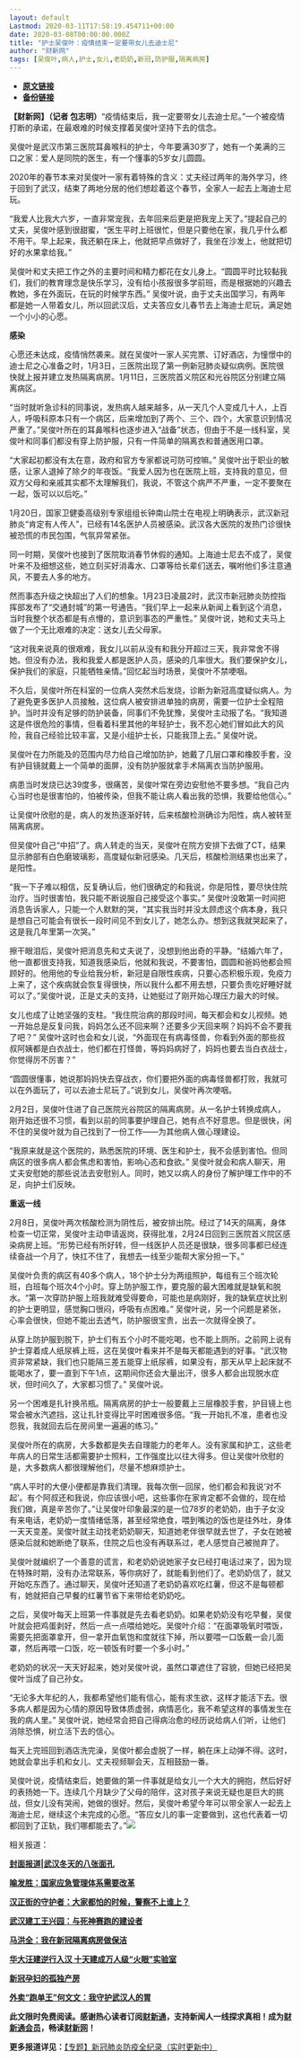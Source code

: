 ```yaml
---
layout: default
Lastmod: 2020-03-11T17:58:19.454711+00:00
date: 2020-03-08T00:00:00.000Z
title: "护士吴俊叶：疫情结束一定要带女儿去迪士尼"
author: "财新网"
tags: [吴俊叶,病人,护士,女儿,老奶奶,新冠,防护服,隔离病房]
---
```


* [**原文链接**](http://china.caixin.com/2020-03-08/101525568.html)
* [**备份链接**](http://archive.ph/VAXEH)


**【财新网】（记者 包志明）**“疫情结束后，我一定要带女儿去迪士尼。”一个被疫情打断的承诺，在最艰难的时候支撑着吴俊叶坚持下去的信念。

吴俊叶是武汉市第三医院耳鼻喉科的护士，今年要满30岁了，她有一个美满的三口之家：爱人是同院的医生，有一个懂事的5岁女儿圆圆。

2020年的春节本来对吴俊叶一家有着特殊的含义：丈夫经过两年的海外学习，终于回到了武汉，结束了两地分居的他们想趁着这个春节，全家人一起去上海迪士尼玩。

“我爱人比我大六岁，一直非常宠我，去年回来后更是把我宠上天了。”提起自己的丈夫，吴俊叶感到很甜蜜，“医生平时上班很忙，但是只要他在家，我几乎什么都不用干。早上起来，我还躺在床上，他就把早点做好了，我坐在沙发上，他就把切好的水果拿给我。”

吴俊叶和丈夫把工作之外的主要时间和精力都花在女儿身上。“圆圆平时比较黏我们，我们的教育理念是快乐学习，没有给小孩报很多学前班，而是根据她的兴趣去教她，多在外面玩，在玩的时候学东西。” 吴俊叶说，由于丈夫出国学习，有两年都是她一人带着女儿，所以回武汉后，丈夫答应女儿春节去上海迪士尼玩，满足她一个小小的心愿。

**感染**

心愿还未达成，疫情悄然袭来。就在吴俊叶一家人买完票、订好酒店，为憧憬中的迪士尼之心准备之时，1月3日，三医院出现了第一例新冠肺炎疑似病例。医院很快就上报并建立发热隔离病房。1月11日，三医院首义院区和光谷院区分别建立隔离病区。

“当时就听急诊科的同事说，发热病人越来越多，从一天几个人变成几十人，上百人，呼吸科原本只有一个病区，后来增加到了两个、三个、四个，大家意识到情况严重了。”吴俊叶所在的耳鼻喉科也逐步进入“战备”状态，但由于不是一线科室，吴俊叶和同事们都没有穿上防护服，只有一件简单的隔离衣和普通医用口罩。

“大家起初都没有太在意，政府和官方专家都说可防可控嘛。” 吴俊叶出于职业的敏感，让家人退掉了除夕的年夜饭。“我爱人因为也在医院上班，支持我的意见，但双方父母和亲戚其实都不太理解我们，我说，不管这个病严不严重，一定不要聚在一起，饭可以以后吃。”

1月20日，国家卫健委高级别专家组组长钟南山院士在电视上明确表示，武汉新冠肺炎“肯定有人传人”，已经有14名医护人员被感染。武汉各大医院的发热门诊很快被恐慌的市民包围，气氛异常紧张。

同一时期，吴俊叶也接到了医院取消春节休假的通知。上海迪士尼去不成了，吴俊叶来不及细想这些，她立刻买好消毒水、口罩等给长辈们送去，嘱咐他们多注意通风，不要去人多的地方。

然而事态升级之快超出了人们的想象。1月23日凌晨2时，武汉市新冠肺炎防控指挥部发布了“交通封城”的第一号通告。“我们早上一起来从新闻上看到这个消息，当时我整个状态都是有点懵的，意识到事态的严重性。” 吴俊叶说，她和丈夫马上做了一个无比艰难的决定：送女儿去父母家。

“这对我来说真的很艰难，我女儿以前从没有和我分开超过三天，我非常舍不得她。但没有办法，我和我爱人都是医护人员，感染的几率很大。我们要保护女儿，保护我们的家庭，只能牺牲亲情。”回忆起当时场景，吴俊叶不禁哽咽。

不久后，吴俊叶所在科室的一位病人突然术后发烧，诊断为新冠高度疑似病人。为了避免更多医护人员接触，这位病人被安排进单独的病房，需要一位护士全程陪护。当时并没有足够的防护装备，同事们不免犹豫，吴俊叶主动报了名。“我知道这是件很危险的事情，但看着科里其他的年轻护士，我不忍心她们冒如此大的风险，我自己经验比较丰富，又是小组护士长，只能我顶上去。” 吴俊叶说。

吴俊叶在力所能及的范围内尽力给自己增加防护，她戴了几层口罩和橡胶手套，没有护目镜就戴上一个简单的面屏，没有防护服就拿手术隔离衣当防护服用。

病患当时发烧已达39度多，很痛苦，吴俊叶常在旁边安慰他不要多想。“我自己内心当时也是很害怕的，怕被传染，但我不能让病人看出我的恐惧，我要给他信心。”

让吴俊叶欣慰的是，病人的发热逐渐好转，后来核酸检测确诊为阳性，病人被转至隔离病房。

但吴俊叶自己“中招”了。病人转走的当天，吴俊叶在院方安排下去做了CT，结果显示肺部有白色磨玻璃影，高度疑似新冠感染。几天后，核酸检测结果也出来了，是阳性。

“我一下子难以相信，反复确认后，他们很确定的和我说，你是阳性，要尽快住院治疗。当时很害怕，我只能不断说服自己接受这个事实。” 吴俊叶没敢第一时间把消息告诉家人，只能一个人默默的哭，“其实我当时并没太顾虑这个病本身，我只是想自己可能会有很长一段时间见不到女儿了，她怎么办。想到这我就哭起来了，这是我几年里第一次哭。”

擦干眼泪后，吴俊叶把消息先和丈夫说了，没想到他出奇的平静。“结婚六年了，他一直都很支持我，知道我感染后，他就和我说，不要害怕，圆圆和爸妈他都会照顾好的。他用他的专业给我分析，新冠是自限性疾病，只要心态积极乐观，免疫力上来了，这个疾病就会恢复得很快，所以我什么都不用去想，只要负责吃好睡好就可以了。”吴俊叶说，正是丈夫的支持，让她挺过了刚开始心理压力最大的时候。

女儿也成了让她坚强的支柱。“我住院治病的那段时间，每天都会和女儿视频。她一开始总是反复问我，妈妈怎么还不回来啊？还要多少天回来啊？妈妈不会不要我了吧？” 吴俊叶这时也会和女儿说，“外面现在有病毒怪兽，你看到外面的那些叔叔阿姨都是白衣战士，他们都在打怪兽，等妈妈病好了，妈妈也要去当白衣战士，你觉得厉不厉害？”

“圆圆很懂事，她说那妈妈快去穿战衣，你们要把外面的病毒怪兽都打败，我就可以在外面玩了，可以去迪士尼玩了。”说到女儿，吴俊叶再次哽咽。

2月2日，吴俊叶住进了自己医院光谷院区的隔离病房。从一名护士转换成病人，刚开始还很不习惯，看到以前的同事要护理自己，她有点不好意思。但是很快，闲不住的吴俊叶就为自己找到了一份工作——为其他病人做心理建设。

“我原来就是这个医院的，熟悉医院的环境、医生和护士，我不会感到害怕。但同病区的很多病人都会焦虑和害怕，影响心态和食欲。” 吴俊叶就会和病人聊天，用丈夫安慰她的那些说法去安慰别人。同时，她又以病人的身份了解护理工作中的不足，向护士们反映。

**重返一线**

2月8日，吴俊叶两次核酸检测为阴性后，被安排出院。经过了14天的隔离，身体检查一切正常，吴俊叶主动申请返岗，获得批准，2月24日回到三医院首义院区感染病房上班。“形势已经有所好转，但一线医护人员还是很缺，很多同事都已经连续奋战一个月了，快扛不住了，我想去一线至少能帮大家分担一下。”

吴俊叶负责的病区有40多个病人，18个护士分为两组照护，每组有三个班次轮班，白班每个班次4个小时。穿上防护服工作，要克服的最大困难就是缺氧和脱水。“第一次穿防护服上班我就难受得要命，可能也是病刚好，我的缺氧症状比别的护士更明显，感觉胸口很闷，呼吸有点困难。” 吴俊叶说，另一个问题是紧张，心率会很快，但她不能出去透气，防护服很宝贵，出去一次就得全换了。

从穿上防护服到脱下，护士们有五个小时不能吃喝，也不能上厕所。之前网上说有护士穿着成人纸尿裤上班，这在吴俊叶看来并不是每天都能遇到的好事。“武汉物资非常紧缺，我们也只能隔三差五能穿上纸尿裤，如果没有，那天从早上起床就不能喝水了，要一直到下午1点，这期间你还会大量出汗，很多人都会出现脱水症状，但时间久了，大家都习惯了。” 吴俊叶说。

另一个困难是扎针换吊瓶。隔离病房的护士一般要戴上三层橡胶手套，护目镜上也常会被水汽遮挡，这让扎针变得比平时困难很多倍。“我一开始扎不准，患者也没怨我，我就回去后在房间里一遍遍的练习。”

吴俊叶所在的病房，大多数都是失去自理能力的老年人。没有家属和护工，这些老年病人的日常生活都需要护士照料，工作强度比以往大得多。但让吴俊叶欣慰的是，大多数病人都很理解他们，尽量不想麻烦护士。

“病人平时的大便小便都是靠我们清理。我每次倒一回尿，他们都会和我说‘对不起’。有个阿叔还和我说，你应该很小吧，这些事你在家肯定都不会做的，现在给我们做，真是辛苦你了。”让吴俊叶印象最深的是一位78岁的老奶奶，由于子女没有来电话，老奶奶一度情绪低落，甚至经常绝食，喂到嘴边的饭也是往外吐，身体一天天变差。吴俊叶就主动找老奶奶聊天，知道她老伴很早就去世了，子女在她被感染后就和她断绝了联系，住院之后也没有再联系过，老人感觉自己被抛弃了。

吴俊叶就编织了一个善意的谎言，和老奶奶说她家子女已经打电话过来了，因为现在特殊时期，没有办法常联系，等你病好了，就能看到他们了。老奶奶信了，就又开始吃东西了。通过聊天，吴俊叶还知道了老奶奶喜欢吃红薯，但这不是每顿都有，她就把自己早餐的红薯节省下来带给老奶奶吃。

之后，吴俊叶每天上班第一件事就是先去看老奶奶。如果老奶奶没有吃早餐，吴俊叶就会把鸡蛋剥好，然后一点一点喂给她吃。吴俊叶介绍：“在面罩吸氧时喂饭，需要先把面罩拿开，但一拿开血氧饱和度就往下掉，所以要喂一口饭戴一会儿面罩，然后再喂一口饭，吃一顿饭有时要一个多小时。”

老奶奶的状况一天天好起来，她对吴俊叶说，虽然口罩遮住了容貌，但她已经把吴俊叶当成了自己孙女。

“无论多大年纪的人，我都希望他们能有信心，能有求生欲，这样才能活下去。很多病人都是因为心情的原因导致体质虚弱，病情恶化，我不希望这样的事情发生在我的病人里。” 吴俊叶说，她经常会把自己得病治愈的经历说给病人们听，让他们消除恐惧，树立活下去的信心。

每天上完班回到酒店洗完澡，吴俊叶都会虚脱了一样，躺在床上动弹不得。这时，她就会拿出手机和女儿、丈夫视频聊会天，互相鼓励一番。

吴俊叶说，疫情结束后，她要做的第一件事就是给女儿一个大大的拥抱，然后好好的表扬她一下。连续几个月缺少了父母的陪伴，这对孩子来说无疑也是巨大的挑战，但女儿没有哭闹，她做的很好。然后，吴俊叶希望今年可以带全家人一起去上海迪士尼，继续这个未完成的心愿。“答应女儿的事一定要做到，这也代表着一切都回到了正轨，我们哪都能去了。”[![](/images/post/d02a42d9cb3dec9320e5f550278911c7.ico)](http://china.caixin.com/2020-03-08/101525568.html)

相关报道：

[**封面报道|武汉冬天的八张面孔**](http://weekly.caixin.com/2020-03-06/101524850.html)

[**喻发胜：国家应急管理体系需要改革**](http://china.caixin.com/2020-03-08/101525483.html)

[**汉正街的守护者：大家都怕的时候，警察不上谁上？**](http://china.caixin.com/2020-03-07/101525370.html)

[**武汉建工王兴园：与死神赛跑的建设者**](http://china.caixin.com/2020-03-07/101525363.html)

[**马洪全：我在新冠隔离病房做保洁**](http://china.caixin.com/2020-03-08/101525535.html)

[**华大汪建逆行入汉 十天建成万人级“火眼”实验室**](http://china.caixin.com/2020-03-07/101525354.html)

[**新冠孕妇的孤独产房**](http://china.caixin.com/2020-03-08/101525580.html)

[**外卖“跑单王”何文文：我守护武汉人的胃**](http://china.caixin.com/2020-03-07/101525339.html)

**此文限时免费阅读。感谢热心读者订阅[财新通](http://mall.caixin.com/mall/web/product/product.html?id=733&originReferrer=appfree&channelSource=appfree)，支持新闻人一线探求真相！成为[财新通会员](http://mall.caixin.com/mall/web/list/list.html?type=127&originReferrer=appfree&channelSource=appfree)，畅读[财新网](https://datayi.cn/1lnZaaidYRRn)！**

**更多报道详见：**[【专题】新冠肺炎防疫全纪录（实时更新中）](http://m.app.caixin.com/m_topic_detail/1473.html)

